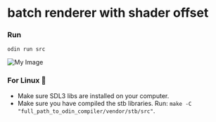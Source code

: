 # batch renderer with shader offset

### Run
```console
odin run src
````

![My Image](screencap.png)

### For Linux 🫶
- Make sure SDL3 libs are installed on your computer.
- Make sure you have compiled the stb libraries. Run: `make -C "full_path_to_odin_compiler/vendor/stb/src"`.
